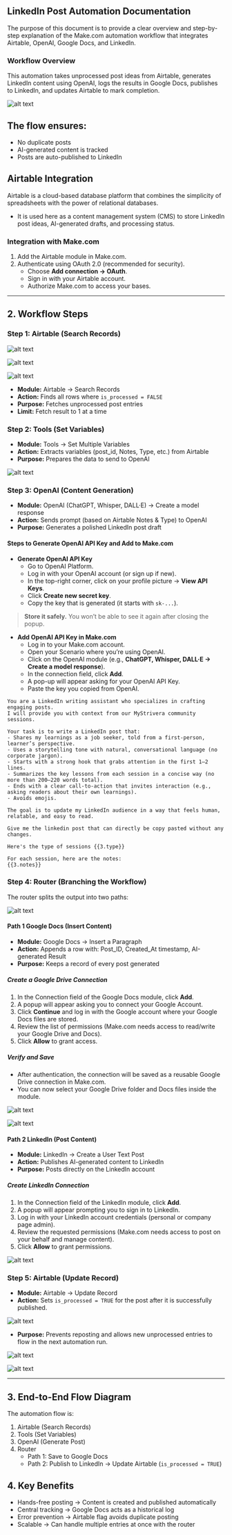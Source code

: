 ## LinkedIn Post Automation Documentation

The purpose of this document is to provide a clear overview and step-by-step explanation of the Make.com automation workflow that integrates Airtable, OpenAI, Google Docs, and LinkedIn.

### Workflow Overview
This automation takes unprocessed post ideas from Airtable, generates LinkedIn content using OpenAI, logs the results in Google Docs, publishes to LinkedIn, and updates Airtable to mark completion.

![alt text](project-images/image.png)

## The flow ensures:
- No duplicate posts
- AI-generated content is tracked
- Posts are auto-published to LinkedIn

## Airtable Integration
Airtable is a cloud-based database platform that combines the simplicity of spreadsheets with the power of relational databases.  
- It is used here as a content management system (CMS) to store LinkedIn post ideas, AI-generated drafts, and processing status.

### Integration with Make.com
1. Add the Airtable module in Make.com.
2. Authenticate using OAuth 2.0 (recommended for security).
   - Choose **Add connection → OAuth**.
   - Sign in with your Airtable account.
   - Authorize Make.com to access your bases.

---

## 2. Workflow Steps

### Step 1: Airtable (Search Records)

![alt text](project-images/image.png)

![alt text](project-images/image-2.png)

![alt text](project-images/image-3.png)

- **Module:** Airtable → Search Records  
- **Action:** Finds all rows where `is_processed = FALSE`  
- **Purpose:** Fetches unprocessed post entries  
- **Limit:** Fetch result to 1 at a time

### Step 2: Tools (Set Variables)
- **Module:** Tools → Set Multiple Variables  
- **Action:** Extracts variables (post_id, Notes, Type, etc.) from Airtable  
- **Purpose:** Prepares the data to send to OpenAI

![alt text](project-images/image-4.png)

### Step 3: OpenAI (Content Generation)
- **Module:** OpenAI (ChatGPT, Whisper, DALL·E) → Create a model response  
- **Action:** Sends prompt (based on Airtable Notes & Type) to OpenAI  
- **Purpose:** Generates a polished LinkedIn post draft

#### Steps to Generate OpenAI API Key and Add to Make.com
- **Generate OpenAI API Key**
  - Go to OpenAI Platform.
  - Log in with your OpenAI account (or sign up if new).
  - In the top-right corner, click on your profile picture → **View API Keys**.
  - Click **Create new secret key**.
  - Copy the key that is generated (it starts with `sk-...`).

> **Store it safely.** You won’t be able to see it again after closing the popup.

- **Add OpenAI API Key in Make.com**
  - Log in to your Make.com account.
  - Open your Scenario where you’re using OpenAI.
  - Click on the OpenAI module (e.g., **ChatGPT, Whisper, DALL·E → Create a model response**).
  - In the connection field, click **Add**.
  - A pop-up will appear asking for your OpenAI API Key.
  - Paste the key you copied from OpenAI.

```text
You are a LinkedIn writing assistant who specializes in crafting engaging posts.  
I will provide you with context from our MyStrivera community sessions.  

Your task is to write a LinkedIn post that:  
- Shares my learnings as a job seeker, told from a first-person, learner’s perspective.  
- Uses a storytelling tone with natural, conversational language (no corporate jargon).  
- Starts with a strong hook that grabs attention in the first 1–2 lines.  
- Summarizes the key lessons from each session in a concise way (no more than 200–220 words total).  
- Ends with a clear call-to-action that invites interaction (e.g., asking readers about their own learnings).  
- Avoids emojis.  

The goal is to update my LinkedIn audience in a way that feels human, relatable, and easy to read.  

Give me the linkedin post that can directly be copy pasted without any changes. 

Here's the type of sessions {{3.type}}

For each session, here are the notes: 
{{3.notes}}
```

### Step 4: Router (Branching the Workflow)
The router splits the output into two paths:

![alt text](project-images/image-6.png)

#### Path 1 Google Docs (Insert Content)
- **Module:** Google Docs → Insert a Paragraph  
- **Action:** Appends a row with: Post_ID, Created_At timestamp, AI-generated Result  
- **Purpose:** Keeps a record of every post generated

##### Create a Google Drive Connection
1. In the Connection field of the Google Docs module, click **Add**.
2. A popup will appear asking you to connect your Google Account.
3. Click **Continue** and log in with the Google account where your Google Docs files are stored.
4. Review the list of permissions (Make.com needs access to read/write your Google Drive and Docs).
5. Click **Allow** to grant access.

##### Verify and Save
- After authentication, the connection will be saved as a reusable Google Drive connection in Make.com.
- You can now select your Google Drive folder and Docs files inside the module.

![alt text](project-images/image-7.png)

![alt text](project-images/image-8.png)

#### Path 2 LinkedIn (Post Content)
- **Module:** LinkedIn → Create a User Text Post  
- **Action:** Publishes AI-generated content to LinkedIn  
- **Purpose:** Posts directly on the LinkedIn account

##### Create LinkedIn Connection
1. In the Connection field of the LinkedIn module, click **Add**.
2. A popup will appear prompting you to sign in to LinkedIn.
3. Log in with your LinkedIn account credentials (personal or company page admin).
4. Review the requested permissions (Make.com needs access to post on your behalf and manage content).
5. Click **Allow** to grant permissions.

![alt text](project-images/image-9.png)

### Step 5: Airtable (Update Record)
- **Module:** Airtable → Update Record  
- **Action:** Sets `is_processed = TRUE` for the post after it is successfully published.

![alt text](project-images/image-10.png)

- **Purpose:** Prevents reposting and allows new unprocessed entries to flow in the next automation run.

![alt text](project-images/image-11.png)

![alt text](project-images/image-12.png)

---

## 3. End-to-End Flow Diagram
The automation flow is:

1. Airtable (Search Records)  
2. Tools (Set Variables)  
3. OpenAI (Generate Post)  
4. Router  
   - Path 1: Save to Google Docs  
   - Path 2: Publish to LinkedIn → Update Airtable (`is_processed = TRUE`)

## 4. Key Benefits
- Hands-free posting → Content is created and published automatically  
- Central tracking → Google Docs acts as a historical log  
- Error prevention → Airtable flag avoids duplicate posting  
- Scalable → Can handle multiple entries at once with the router
